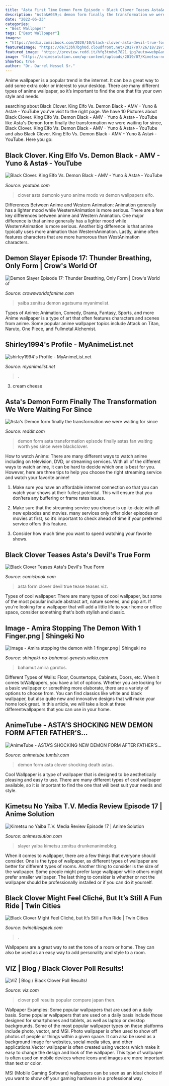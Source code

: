 ```yaml
---
title: "Asta First Time Demon Form Episode ~ Black Clover Teases Asta&#039;s Devil&#039;s True Form"
description: "Asta&#039;s demon form finally the transformation we were waiting for since"
date: "2022-06-23"
categories:
- "Best Wallpaper"
tags: ["Best Wallpaper"]
images:
- "https://media.comicbook.com/2020/10/black-clover-asta-devil-true-form-tease-1239803.jpeg?auto=webp&amp;width=1200&amp;height=1000&amp;crop=1200:1000,smart"
featuredImage: "https://de7i3bh7bgh0d.cloudfront.net/2017/07/26/18/19/38/b0e79e09-6644-4d72-9d67-49954c79fbeb/0726-bcpoll-1.jpg"
featured_image: "https://preview.redd.it/hfg3tndwi7821.jpg?auto=webp&amp;s=aa1f8327961f888d8140779f8ec50a6a4c43c379"
image: "https://animesolution.com/wp-content/uploads/2019/07/Kimetsu-no-Yaiba-17_21.22_2019.07.27_17.11.44.jpg"
ShowToc: true
author: "Dr. Darrel Hessel Sr."
---
```



Anime wallpaper is a popular trend in the internet. It can be a great way to add some extra color or interest to your desktop. There are many different types of anime wallpaper, so it’s important to find the one that fits your own style and needs.

	

		
searching about Black Clover. King Elfo Vs. Demon Black - AMV - Yuno &amp; Asta🌀 - YouTube you've visit to the right page. We have 10 Pictures about Black Clover. King Elfo Vs. Demon Black - AMV - Yuno &amp; Asta🌀 - YouTube like Asta&#039;s Demon form finally the transformation we were waiting for since, Black Clover. King Elfo Vs. Demon Black - AMV - Yuno &amp; Asta🌀 - YouTube and also Black Clover. King Elfo Vs. Demon Black - AMV - Yuno &amp; Asta🌀 - YouTube. Here you go:
		
    
## Black Clover. King Elfo Vs. Demon Black - AMV - Yuno &amp; Asta🌀 - YouTube

<img loading=lazy src="https://i.ytimg.com/vi/Fyn06WwD_Z8/maxresdefault.jpg" onerror="this.onerror=null;this.src='https://tse3.mm.bing.net/th?id=OIP.SwqAebn3ekD6h_ez_qe5fgHaEK&amp;pid=15.1';" alt="Black Clover. King Elfo Vs. Demon Black - AMV - Yuno &amp; Asta🌀 - YouTube">

_Source: youtube.com_

>clover asta demonio yuno anime modo vs demon wallpapers elfo. 

	

Differences Between Anime and Western Animation: Animation generally has a lighter mood while WesternAnimation is more serious.
There are a few key differences between anime and Western Animation. One major difference is that anime generally has a lighter mood while WesternAnimation is more serious. Another big difference is that anime typically uses more animation than WesternAnimation. Lastly, anime often features characters that are more humorous than WestAnimation characters.

    
## Demon Slayer Episode 17: Thunder Breathing, Only Form | Crow&#039;s World Of

<img loading=lazy src="https://www.crowsworldofanime.com/wp-content/uploads/2019/07/Demon-Slayer-Kimetsu-no-Yaiba-Episode-17-Figure-15.jpg" onerror="this.onerror=null;this.src='https://tse2.mm.bing.net/th?id=OIP.4bnq21squ6JvcI6HxWXNXwHaEJ&amp;pid=15.1';" alt="Demon Slayer Episode 17: Thunder Breathing, Only Form | Crow&#039;s World of">

_Source: crowsworldofanime.com_

>yaiba zenitsu demon agatsuma myanimelist. 

	

Types of Anime: Animation, Comedy, Drama, Fantasy, Sports, and more
Anime wallpaper is a type of art that often features characters and scenes from anime. Some popular anime wallpaper topics include Attack on Titan, Naruto, One Piece, and Fullmetal Alchemist.

    
## Shirley1994&#039;s Profile - MyAnimeList.net

<img loading=lazy src="https://78.media.tumblr.com/3a4b0c8de9219e5c3e9c0f26d0bd75af/tumblr_oxmrr7flRs1uku9tco5_540.gif" onerror="this.onerror=null;this.src='https://tse1.mm.bing.net/th?id=OIP.96YndWfAuTRVUqr3cdxWewHaDs&amp;pid=15.1';" alt="shirley1994&#039;s Profile - MyAnimeList.net">

_Source: myanimelist.net_

>. 

	

3. cream cheese 

    
## Asta&#039;s Demon Form Finally The Transformation We Were Waiting For Since

<img loading=lazy src="https://preview.redd.it/hfg3tndwi7821.jpg?auto=webp&amp;s=aa1f8327961f888d8140779f8ec50a6a4c43c379" onerror="this.onerror=null;this.src='https://tse3.mm.bing.net/th?id=OIP.gdlN7LLIlF5Yz_IDjrAi3gHaGO&amp;pid=15.1';" alt="Asta&#039;s Demon form finally the transformation we were waiting for since">

_Source: reddit.com_

>demon form asta transformation episode finally astas fan waiting worth yes since were blackclover. 

	

How to watch Anime: There are many different ways to watch anime including on television, DVD, or streaming services.
With all of the different ways to watch anime, it can be hard to decide which one is best for you. However, here are three tips to help you choose the right streaming service and watch your favorite anime!
1. Make sure you have an affordable internet connection so that you can watch your shows at their fullest potential. This will ensure that you don’tera any buffering or frame rates issues.

2. Make sure that the streaming service you choose is up-to-date with all new episodes and movies. many services only offer older episodes or movies at first, so it’s important to check ahead of time if your preferred service offers this feature.

3. Consider how much time you want to spend watching your favorite shows.

    
## Black Clover Teases Asta&#039;s Devil&#039;s True Form

<img loading=lazy src="https://media.comicbook.com/2020/10/black-clover-asta-devil-true-form-tease-1239803.jpeg?auto=webp&amp;width=1200&amp;height=1000&amp;crop=1200:1000,smart" onerror="this.onerror=null;this.src='https://tse3.mm.bing.net/th?id=OIP.fttem231D1dVzN5biPeLhwHaGL&amp;pid=15.1';" alt="Black Clover Teases Asta&#039;s Devil&#039;s True Form">

_Source: comicbook.com_

>asta form clover devil true tease teases viz. 

	

Types of cool wallpaper:
There are many types of cool wallpaper, but some of the most popular include abstract art, nature scenes, and pop art. If you're looking for a wallpaper that will add a little life to your home or office space, consider something that's both stylish and classic.

    
## Image - Amira Stopping The Demon With 1 Finger.png | Shingeki No

<img loading=lazy src="http://vignette4.wikia.nocookie.net/shingeki-no-bahamut-genesis/images/5/56/Amira_stopping_the_demon_with_1_finger.png/revision/latest?cb=20141009155418" onerror="this.onerror=null;this.src='https://tse2.mm.bing.net/th?id=OIP.OcL5tapI4rAzAIQwB3IeCAHaEK&amp;pid=15.1';" alt="Image - Amira stopping the demon with 1 finger.png | Shingeki no">

_Source: shingeki-no-bahamut-genesis.wikia.com_

>bahamut amira garotos. 

	

Different Types of Walls: Floor, Countertops, Cabinets, Doors, etc.
When it comes toWallpapers, you have a lot of options. Whether you are looking for a basic wallpaper or something more elaborate, there are a variety of options to choose from. You can find classics like white and black wallpaper, but also quite new and innovative designs that will make your home look great. In this article, we will take a look at three differentwallpapers that you can use in your home.

    
## AnimeTube - ASTA’S SHOCKING NEW DEMON FORM AFTER FATHER’S...

<img loading=lazy src="https://i.ytimg.com/vi/X7OcyInCj84/hqdefault.jpg" onerror="this.onerror=null;this.src='https://tse4.mm.bing.net/th?id=OIP.9cPjOTUWcH0z-iYLeIzFogHaFj&amp;pid=15.1';" alt="AnimeTube - ASTA’S SHOCKING NEW DEMON FORM AFTER FATHER’S...">

_Source: animetube.tumblr.com_

>demon form asta clover shocking death astas. 

	

Cool Wallpaper is a type of wallpaper that is designed to be aesthetically pleasing and easy to use. There are many different types of cool wallpaper available, so it is important to find the one that will best suit your needs and style.

    
## Kimetsu No Yaiba T.V. Media Review Episode 17 | Anime Solution

<img loading=lazy src="https://animesolution.com/wp-content/uploads/2019/07/Kimetsu-no-Yaiba-17_21.22_2019.07.27_17.11.44.jpg" onerror="this.onerror=null;this.src='https://tse2.mm.bing.net/th?id=OIP.yNgEd-2Zfq3Oo0a5NntEmgHaEK&amp;pid=15.1';" alt="Kimetsu no Yaiba T.V. Media Review Episode 17 | Anime Solution">

_Source: animesolution.com_

>slayer yaiba kimetsu zenitsu drunkenanimeblog. 

	

When it comes to wallpaper, there are a few things that everyone should consider. One is the type of wallpaper, as different types of wallpaper are better for different types of rooms. Another thing to consider is the size of the wallpaper. Some people might prefer large wallpaper while others might prefer smaller wallpaper. The last thing to consider is whether or not the wallpaper should be professionally installed or if you can do it yourself.

    
## Black Clover Might Feel Cliché, But It’s Still A Fun Ride | Twin Cities

<img loading=lazy src="https://i1.wp.com/twincitiesgeek.com/wp-content/uploads/2018/02/Black-Clover-chapter-1-manga-spread.jpg" onerror="this.onerror=null;this.src='https://tse2.mm.bing.net/th?id=OIP.Ltj6uSsxDp1_fyxgR7NbVgHaFg&amp;pid=15.1';" alt="Black Clover Might Feel Cliché, but It’s Still a Fun Ride | Twin Cities">

_Source: twincitiesgeek.com_

>. 

	

Wallpapers are a great way to set the tone of a room or home. They can also be used as an easy way to add personality and style to a room.

    
## VIZ | Blog / Black Clover Poll Results!

<img loading=lazy src="https://de7i3bh7bgh0d.cloudfront.net/2017/07/26/18/19/38/b0e79e09-6644-4d72-9d67-49954c79fbeb/0726-bcpoll-1.jpg" onerror="this.onerror=null;this.src='https://tse2.mm.bing.net/th?id=OIP.Mh2RV0DLfrgJDhoT0up12QHaJl&amp;pid=15.1';" alt="VIZ | Blog / Black Clover Poll Results!">

_Source: viz.com_

>clover poll results popular compare japan then. 

	

Wallpaper Examples: Some popular wallpapers that are used on a daily basis.
Some popular wallpapers that are used on a daily basis include those designed for smartphones and tablets, as well as laptop or desktop backgrounds. Some of the most popular wallpaper types on these platforms include photo, vector, and MSI. 
Photo wallpaper is often used to show off photos of people or things within a given space. It can also be used as a background image for websites, social media sites, and other applications.Vector wallpaper is often created using vectors which make it easy to change the design and look of the wallpaper. This type of wallpaper is often used on mobile devices where icons and images are more important than text or color. 

MSI (Mobile Gaming Software) wallpapers can be seen as an ideal choice if you want to show off your gaming hardware in a professional way.

